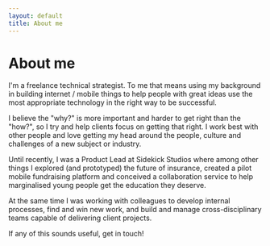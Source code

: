 ```yaml
---
layout: default
title: About me
---
```


# About me

I'm a freelance technical strategist. To me that means using my background in building internet / mobile things to help people with great ideas use the most appropriate technology in the right way to be successful.

I believe the "why?" is more important and harder to get right than the "how?", so I try and help clients focus on getting that right. I work best with other people and love getting my head around the people, culture and challenges of a new subject or industry. 

Until recently, I was a Product Lead at Sidekick Studios where among other things I explored (and prototyped) the future of insurance, created a pilot mobile fundraising platform and conceived a collaboration service to help marginalised young people get the education they deserve. 

At the same time I was working with colleagues to develop internal processes, find and win new work, and build and manage cross-disciplinary teams capable of delivering client projects.

If any of this sounds useful, get in touch!
